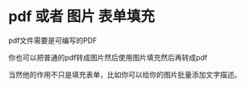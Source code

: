 # pdf 或者 图片 表单填充

pdf文件需要是可编写的PDF
 
你也可以把普通的pdf转成图片然后使用图片填充然后再转成pdf

当然他的作用不只是填充表单，比如你可以给你的图片批量添加文字描述。
